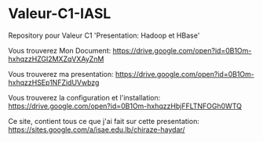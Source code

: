 # Valeur-C1-IASL

Repository pour Valeur C1 'Presentation: Hadoop et HBase'

Vous trouverez Mon Document: https://drive.google.com/open?id=0B1Om-hxhqzzHZGI2MXZqVXAyZnM

Vous trouverez ma presentation: https://drive.google.com/open?id=0B1Om-hxhqzzHSEp1NFZidUVwbzg

Vous trouverez la configuration et l'installation: https://drive.google.com/open?id=0B1Om-hxhqzzHbjFFLTNFOGh0WTQ

Ce site, contient tous ce que j'ai fait sur cette presentation: https://sites.google.com/a/isae.edu.lb/chiraze-haydar/


